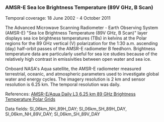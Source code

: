 ### AMSR-E Sea Ice Brightness Temperature (89V GHz, B Scan)
Temporal coverage: 18 June 2002 - 4 October 2011

The Advanced Microwave Scanning Radiometer - Earth Observing System (AMSR-E) "Sea Ice Brightness Temperature (89V GHz, B Scan)" layer displays sea ice brightness temperatures (TBs) in kelvins at the Polar regions for the 89 GHz vertical (V) polarization for the 1:30 a.m. ascending (day) half-orbit passes of the AMSR-E radiometer B feedhorn. Brightness temperature data are particularly useful for sea ice studies because of the relatively high contrast in emissivities between open water and sea ice.

Onboard NASA's Aqua satellite, the AMSR-E radiometer measured terrestrial, oceanic, and atmospheric parameters used to investigate global water and energy cycles. The imagery resolution is 2 km and sensor resolution is 6.25 km. The temporal resolution was daily.

References: [AMSR-E/Aqua Daily L3 6.25 km 89 GHz Brightness Temperature Polar Grids](http://nsidc.org/data/ae_si6)

Data fields: SI_06km_NH_89H_DAY; SI_06km_SH_89H_DAY, SI_06km_NH_89V_DAY; SI_06km_SH_89V_DAY
